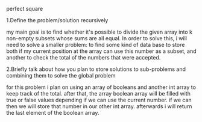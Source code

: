 perfect square

1.Define the problem/solution recursively 

my main goal is to find whether it's possible to divide the given array into k non-empty subsets whose sums are all equal. In order to solve this, i will need to solve a smaller problem: to find some kind of data base to store both if my current position at the array can use this number as a subset, and another to check the total of the numbers that were accepted.

2.Briefly talk about how you plan to store solutions to sub-problems and combining them to solve the global problem

for this problem i plan on using an array of booleans and another int array to keep track of the total. after that, the array boolean array will be filled with true or false values depending if we can use the current number. if we can then we will store that number in our other int array. afterwards i will return the last element of the boolean array.
